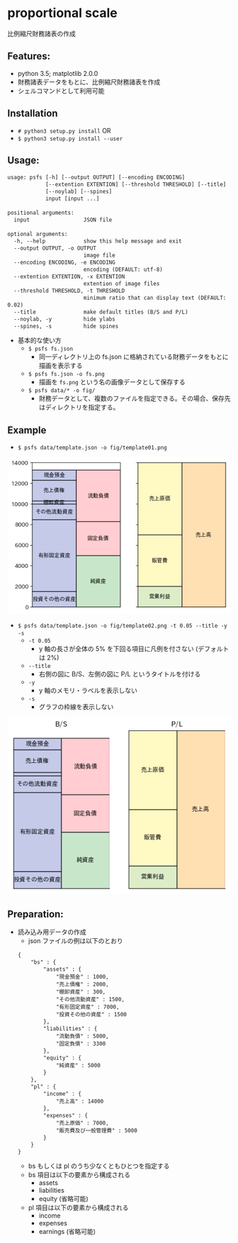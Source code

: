 # proportional scale

比例縮尺財務諸表の作成

## Features:

- python 3.5; matplotlib 2.0.0
- 財務諸表データをもとに、比例縮尺財務諸表を作成
- シェルコマンドとして利用可能

## Installation

- `# python3 setup.py install` OR
- `$ python3 setup.py install --user`

## Usage:

```
usage: psfs [-h] [--output OUTPUT] [--encoding ENCODING]
            [--extention EXTENTION] [--threshold THRESHOLD] [--title]
            [--noylab] [--spines]
            input [input ...]

positional arguments:
  input                 JSON file

optional arguments:
  -h, --help            show this help message and exit
  --output OUTPUT, -o OUTPUT
                        image file
  --encoding ENCODING, -e ENCODING
                        encoding (DEFAULT: utf-8)
  --extention EXTENTION, -x EXTENTION
                        extention of image files
  --threshold THRESHOLD, -t THRESHOLD
                        minimum ratio that can display text (DEFAULT: 0.02)
  --title               make default titles (B/S and P/L)
  --noylab, -y          hide ylabs
  --spines, -s          hide spines
```

- 基本的な使い方
    - `$ psfs fs.json` 
        - 同一ディレクトリ上の fs.json に格納されている財務データをもとに描画を表示する
    - `$ psfs fs.json -o fs.png`
        - 描画を `fs.png` という名の画像データとして保存する
    - `$ psfs data/* -o fig/`
        - 財務データとして、複数のファイルを指定できる。その場合、保存先はディレクトリを指定する。

## Example

- `$ psfs data/template.json -o fig/template01.png`

![template01](/fig/template01.png)

- `$ psfs data/template.json -o fig/template02.png -t 0.05 --title -y -s`
    - `-t 0.05`
        - y 軸の長さが全体の 5% を下回る項目に凡例を付さない (デフォルトは 2%)
    - `--title`
        - 右側の図に B/S、左側の図に P/L というタイトルを付ける
    - `-y`
        - y 軸のメモリ・ラベルを表示しない
    - `-s`
        - グラフの枠線を表示しない

![template02](/fig/template02.png)



## Preparation:

- 読み込み用データの作成
    - json ファイルの例は以下のとおり
    ```
    {
        "bs" : {
            "assets" : {
                "現金預金" : 1000,
                "売上債権" : 2000,
                "棚卸資産" : 300,
                "その他流動資産" : 1500,
                "有形固定資産" : 7000,
                "投資その他の資産" : 1500
            },
            "liabilities" : {
                "流動負債" : 5000,
                "固定負債" : 3300
            },
            "equity" : {
                "純資産" : 5000
            }
        },
        "pl" : {
            "income" : {
                "売上高" : 14000
            },
            "expenses" : {
                "売上原価" : 7000,
                "販売費及び一般管理費" : 5000
            }
        }
    }
    ```
    - bs もしくは pl のうち少なくともひとつを指定する
    - bs 項目は以下の要素から構成される
        - assets
        - liabilities
        - equity (省略可能)
    - pl 項目は以下の要素から構成される
        - income
        - expenses
        - earnings (省略可能)
